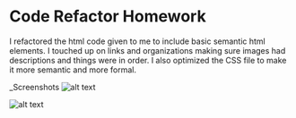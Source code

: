 # Code Refactor Homework

I refactored the html code given to me to include basic semantic html elements. I touched up on links and organizations making sure images had descriptions and things were in order. I also optimized the CSS file to make it more semantic and more formal.

_Screenshots
![alt text](https://jaa459.github.io/01-code-refactor/assets/images/Screenshot%202020-11-17%20201308.png)

![alt text](https://jaa459.github.io/01-code-refactor/assets/images/Screenshot%202020-11-17%20201423.png)
